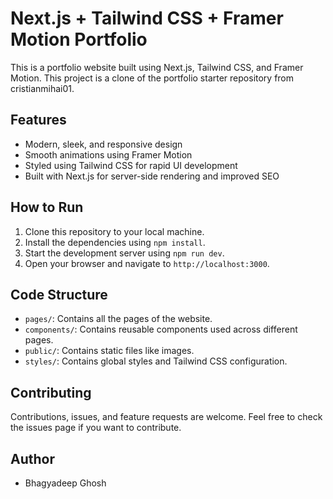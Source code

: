 # Next.js + Tailwind CSS + Framer Motion Portfolio

This is a portfolio website built using Next.js, Tailwind CSS, and Framer Motion. This project is a clone of the portfolio starter repository from cristianmihai01.

## Features

- Modern, sleek, and responsive design
- Smooth animations using Framer Motion
- Styled using Tailwind CSS for rapid UI development
- Built with Next.js for server-side rendering and improved SEO

## How to Run

1. Clone this repository to your local machine.
2. Install the dependencies using `npm install`.
3. Start the development server using `npm run dev`.
4. Open your browser and navigate to `http://localhost:3000`.

## Code Structure

- `pages/`: Contains all the pages of the website.
- `components/`: Contains reusable components used across different pages.
- `public/`: Contains static files like images.
- `styles/`: Contains global styles and Tailwind CSS configuration.

## Contributing

Contributions, issues, and feature requests are welcome. Feel free to check the issues page if you want to contribute.

## Author

- Bhagyadeep Ghosh
